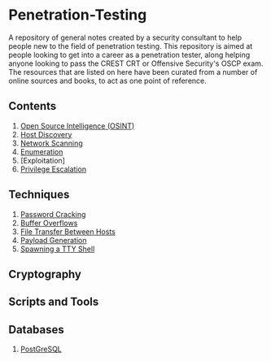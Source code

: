 # Penetration-Testing

A repository of general notes created by a security consultant to help people new to the field of penetration testing.  This repository is aimed at people looking to get into a career as a penetration tester, along helping anyone looking to pass the CREST CRT or Offensive Security's OSCP exam.  The resources that are listed on here have been curated from a number of online sources and books, to act as one point of reference.

## Contents

1) [Open Source Intelligence (OSINT)](Open-Source-Intelligence/readme.md)
2) [Host Discovery](host-discovery/README.md)
3) [Network Scanning](Network-Scanning/README.md)
4) [Enumeration](Enumeration/readme.md)
5) [Exploitation]
6) [Privilege Escalation](Privilege-Escalation/readme.md)

## Techniques
1) [Password Cracking](password-cracking/readme.md)
2) [Buffer Overflows](Buffer-Overflows/readme.md)
3) [File Transfer Between Hosts](File-Transfer/readme.md)
4) [Payload Generation](Payload-Generation/README.md)
5) [Spawning a TTY Shell](Techniques/spawning-tty.md)

## Cryptography

## Scripts and Tools

## Databases

1) [PostGreSQL](PostgreSQL/readme.md)
